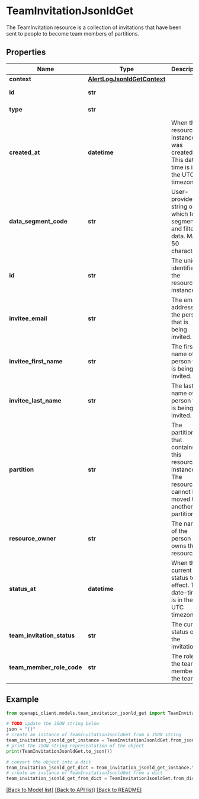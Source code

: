 # TeamInvitationJsonldGet

The TeamInvitation resource is a collection of invitations that have been sent to people to become team members of partitions.

## Properties

Name | Type | Description | Notes
------------ | ------------- | ------------- | -------------
**context** | [**AlertLogJsonldGetContext**](AlertLogJsonldGetContext.md) |  | [optional] 
**id** | **str** |  | [optional] [readonly] 
**type** | **str** |  | [optional] [readonly] 
**created_at** | **datetime** | When the resource instance was created. This date-time is in the UTC timezone. | [optional] [readonly] 
**data_segment_code** | **str** | User-provided string on which to segment and filter data. Max 50 characters. | [optional] 
**id** | **str** | The unique identifier of the resource instance. | [optional] [readonly] 
**invitee_email** | **str** | The email address of the person that is being invited. | 
**invitee_first_name** | **str** | The first name of the person that is being invited. | 
**invitee_last_name** | **str** | The last name of the person that is being invited. | 
**partition** | **str** | The partition that contains this resource instance. The resource cannot be moved to another partition. | 
**resource_owner** | **str** | The name of the person who owns this resource. | [optional] 
**status_at** | **datetime** | When the current status too effect. This date-time is in the UTC timezone.  | [optional] 
**team_invitation_status** | **str** | The current status of the invitation. | [optional] [readonly] 
**team_member_role_code** | **str** | The role of the team member on the team. | [optional] 

## Example

```python
from openapi_client.models.team_invitation_jsonld_get import TeamInvitationJsonldGet

# TODO update the JSON string below
json = "{}"
# create an instance of TeamInvitationJsonldGet from a JSON string
team_invitation_jsonld_get_instance = TeamInvitationJsonldGet.from_json(json)
# print the JSON string representation of the object
print(TeamInvitationJsonldGet.to_json())

# convert the object into a dict
team_invitation_jsonld_get_dict = team_invitation_jsonld_get_instance.to_dict()
# create an instance of TeamInvitationJsonldGet from a dict
team_invitation_jsonld_get_from_dict = TeamInvitationJsonldGet.from_dict(team_invitation_jsonld_get_dict)
```
[[Back to Model list]](../README.md#documentation-for-models) [[Back to API list]](../README.md#documentation-for-api-endpoints) [[Back to README]](../README.md)


